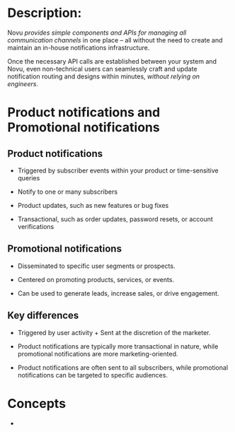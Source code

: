 # Description:

Novu _provides simple components and APIs for managing all communication channels_ in one place – all without the need to create and maintain an in-house notifications infrastructure.

Once the necessary API calls are established between your system and Novu, even non-technical users can seamlessly craft and update notification routing and designs within minutes, _without relying on engineers._

# Product notifications and Promotional notifications

## Product notifications

- Triggered by subscriber events within your product or time-sensitive queries

- Notify to one or many subscribers

- Product updates, such as new features or bug fixes

- Transactional, such as order updates, password resets, or account verifications

## Promotional notifications

- Disseminated to specific user segments or prospects.

- Centered on promoting products, services, or events.

- Can be used to generate leads, increase sales, or drive engagement.

## Key differences

- Triggered by user activity + Sent at the discretion of the marketer.

- Product notifications are typically more transactional in nature, while promotional notifications are more marketing-oriented.

- Product notifications are often sent to all subscribers, while promotional notifications can be targeted to specific audiences.

# Concepts

-
